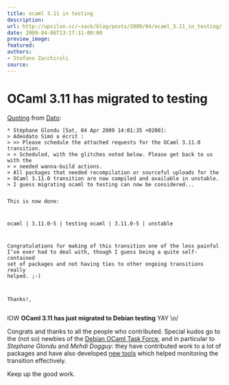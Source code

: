 ```yaml
---
title: ocaml 3.11 in testing
description:
url: http://upsilon.cc/~zack/blog/posts/2009/04/ocaml_3.11_in_testing/
date: 2009-04-06T13:17:11-00:00
preview_image:
featured:
authors:
- Stefano Zacchiroli
source:
---
```


<h1>OCaml 3.11 has migrated to testing</h1>
<p><a href="http://lists.debian.org/debian-ocaml-maint/2009/04/msg00029.html">Quoting</a>
from <a href="http://chistera.yi.org/~adeodato/blog/planetd.html - [1 Client error: Timeout was reached]">Dato</a>:</p>
<pre><code>* St&eacute;phane Glondu [Sat, 04 Apr 2009 14:01:35 +0200]:
&gt; Adeodato Sim&oacute; a &eacute;crit :
&gt; &gt;&gt; Please schedule the attached requests for the OCaml 3.11.0 transition.
&gt; &gt; Scheduled, with the glitches noted below. Please get back to us with the
&gt; &gt; needed wanna-build actions.
&gt; All packages that needed recompilation or sourceful uploads for the
&gt; OCaml 3.11.0 transition are now compiled and available in unstable.
&gt; I guess migrating ocaml to testing can now be considered...

This is now done:

ocaml  | 3.11.0-5 | testing
ocaml  | 3.11.0-5 | unstable

Congratulations for making of this transition one of the less painful
I&rsquo;ve ever had to deal with, though I guess being a quite self-contained
set of packages and not having ties to other ongoing
transitions really
helped. ;-)

Thanks!,
</code></pre>
<p>IOW <strong>OCaml 3.11 has just migrated to Debian
testing</strong> YAY \o/</p>
<p>Congrats and thanks to all the people who contributed. Special
kudos go to the (not so) newbies of the <a href="http://wiki.debian.org/Teams/OCamlTaskForce">Debian OCaml Task
Force</a>, and in particular to <em>Stephane Glondu</em> and
<em>Mehdi Dogguy</em>: they have contributed work to a lot of
packages and have also developed <a href="http://glondu.net/debian/ocaml_transition_monitor.html - [404 Not Found]">new
tools</a> which helped monitoring the transition effectively.</p>
<p>Keep up the good work.</p>


